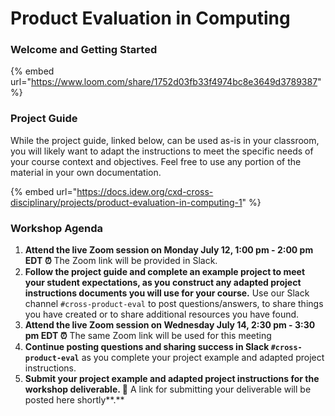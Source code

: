 # Product Evaluation in Computing

### **Welcome and Getting Started**

{% embed url="https://www.loom.com/share/1752d03fb33f4974bc8e3649d3789387" %}

### **Project Guide**

While the project guide, linked below, can be used as-is in your classroom, you will likely want to adapt the instructions to meet the specific needs of your course context and objectives. Feel free to use any portion of the material in your own documentation.

{% embed url="https://docs.idew.org/cxd-cross-disciplinary/projects/product-evaluation-in-computing-1" %}

### Workshop Agenda

1. **Attend the live Zoom session on Monday July 12, 1:00 pm - 2:00 pm** **EDT ⏰** The Zoom link will be provided in Slack.
2. **Follow the project guide and complete an example project to meet your student expectations, as you construct any adapted project instructions documents you will use for your course.** Use our Slack channel `#cross-product-eval` to post questions/answers, to share things you have created or to share additional resources you have found.
3. **Attend the live Zoom session on Wednesday July 14, 2:30 pm - 3:30 pm EDT ⏰** The same Zoom link will be used for this meeting
4. **Continue posting questions and sharing success in Slack `#cross-product-eval`** as you complete your project example and adapted project instructions.
5. **Submit your project example and adapted project instructions for the workshop deliverable. 🎉** A link for submitting your deliverable will be posted here shortly**.** 

